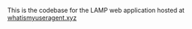 This is the codebase for the LAMP web application hosted at [whatismyuseragent.xyz](https://whatismyuseragent.xyz)



